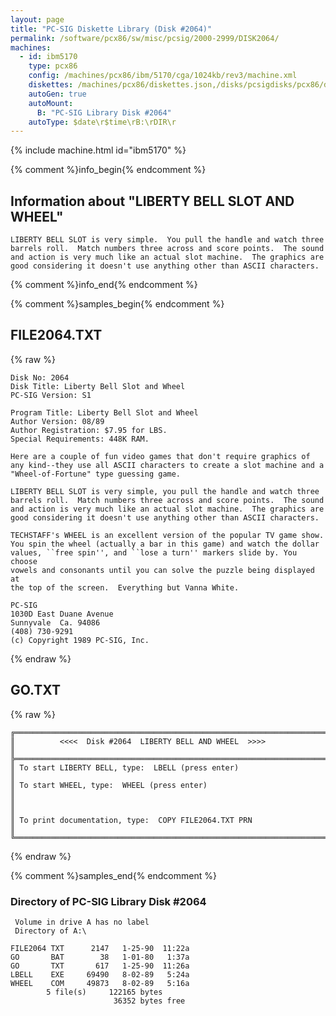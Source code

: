 ```yaml
---
layout: page
title: "PC-SIG Diskette Library (Disk #2064)"
permalink: /software/pcx86/sw/misc/pcsig/2000-2999/DISK2064/
machines:
  - id: ibm5170
    type: pcx86
    config: /machines/pcx86/ibm/5170/cga/1024kb/rev3/machine.xml
    diskettes: /machines/pcx86/diskettes.json,/disks/pcsigdisks/pcx86/diskettes.json
    autoGen: true
    autoMount:
      B: "PC-SIG Library Disk #2064"
    autoType: $date\r$time\rB:\rDIR\r
---
```


{% include machine.html id="ibm5170" %}

{% comment %}info_begin{% endcomment %}

## Information about "LIBERTY BELL SLOT AND WHEEL"

    LIBERTY BELL SLOT is very simple.  You pull the handle and watch three
    barrels roll.  Match numbers three across and score points.  The sound
    and action is very much like an actual slot machine.  The graphics are
    good considering it doesn't use anything other than ASCII characters.
{% comment %}info_end{% endcomment %}

{% comment %}samples_begin{% endcomment %}

## FILE2064.TXT

{% raw %}
```
Disk No: 2064                                                           
Disk Title: Liberty Bell Slot and Wheel                                 
PC-SIG Version: S1                                                      
                                                                        
Program Title: Liberty Bell Slot and Wheel                              
Author Version: 08/89                                                   
Author Registration: $7.95 for LBS.                                     
Special Requirements: 448K RAM.                                         
                                                                        
Here are a couple of fun video games that don't require graphics of     
any kind--they use all ASCII characters to create a slot machine and a  
"Wheel-of-Fortune" type guessing game.                                  
                                                                        
LIBERTY BELL SLOT is very simple, you pull the handle and watch three   
barrels roll.  Match numbers three across and score points.  The sound  
and action is very much like an actual slot machine.  The graphics are  
good considering it doesn't use anything other than ASCII characters.   
                                                                        
TECHSTAFF's WHEEL is an excellent version of the popular TV game show.  
You spin the wheel (actually a bar in this game) and watch the dollar   
values, ``free spin'', and ``lose a turn'' markers slide by. You choose 
vowels and consonants until you can solve the puzzle being displayed at 
the top of the screen.  Everything but Vanna White.                     
                                                                        
PC-SIG                                                                  
1030D East Duane Avenue                                                 
Sunnyvale  Ca. 94086                                                    
(408) 730-9291                                                          
(c) Copyright 1989 PC-SIG, Inc.                                         
```
{% endraw %}

## GO.TXT

{% raw %}
```
╔═════════════════════════════════════════════════════════════════════════╗
║          <<<<  Disk #2064  LIBERTY BELL AND WHEEL  >>>>                 ║
╠═════════════════════════════════════════════════════════════════════════╣
║ To start LIBERTY BELL, type:  LBELL (press enter)                       ║
║ To start WHEEL, type:  WHEEL (press enter)                              ║
║                                                                         ║
║ To print documentation, type:  COPY FILE2064.TXT PRN                    ║
╚═════════════════════════════════════════════════════════════════════════╝
```
{% endraw %}

{% comment %}samples_end{% endcomment %}

### Directory of PC-SIG Library Disk #2064

     Volume in drive A has no label
     Directory of A:\

    FILE2064 TXT      2147   1-25-90  11:22a
    GO       BAT        38   1-01-80   1:37a
    GO       TXT       617   1-25-90  11:26a
    LBELL    EXE     69490   8-02-89   5:24a
    WHEEL    COM     49873   8-02-89   5:16a
            5 file(s)     122165 bytes
                           36352 bytes free
